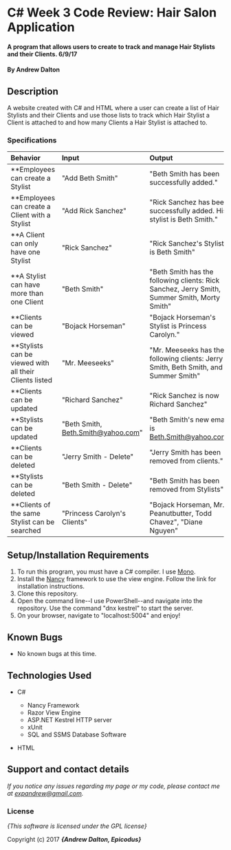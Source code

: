 # C# Week 3 Code Review: Hair Salon Application

#### A program that allows users to create to track and manage Hair Stylists and their Clients. 6/9/17

#### By **Andrew Dalton**

## Description

A website created with C# and HTML where a user can create a list of Hair Stylists and their Clients and use those lists to track which Hair Stylist a Client is attached to and how many Clients a Hair Stylist is attached to.


### Specifications
| Behavior | Input | Output |
| :------- | :---- | :----- |
| **Employees can create a Stylist | "Add Beth Smith" | "Beth Smith has been successfully added." |
| **Employees can create a Client with a Stylist | "Add Rick Sanchez" | "Rick Sanchez has been successfully added. His stylist is Beth Smith." |
| **A Client can only have one Stylist | "Rick Sanchez" | "Rick Sanchez's Stylist is Beth Smith" |
| **A Stylist can have more than one Client | "Beth Smith" | "Beth Smith has the following clients: Rick Sanchez, Jerry Smith, Summer Smith, Morty Smith" |
| **Clients can be viewed | "Bojack Horseman" | "Bojack Horseman's Stylist is Princess Carolyn." |
| **Stylists can be viewed with all their Clients listed | "Mr. Meeseeks" | "Mr. Meeseeks has the following clients: Jerry Smith, Beth Smith, and Summer Smith" |
| **Clients can be updated | "Richard Sanchez" | "Rick Sanchez is now Richard Sanchez" |
| **Stylists can be updated | "Beth Smith, Beth.Smith@yahoo.com" | "Beth Smith's new email is Beth.Smith@yahoo.com" |
| **Clients can be deleted | "Jerry Smith - Delete" | "Jerry Smith has been removed from clients." |
| **Stylists can be deleted | "Beth Smith - Delete" | "Beth Smith has been removed from Stylists" |
| **Clients of the same Stylist can be searched | "Princess Carolyn's Clients" | "Bojack Horseman, Mr. Peanutbutter, Todd Chavez", "Diane Nguyen" |


## Setup/Installation Requirements

1. To run this program, you must have a C# compiler. I use [Mono](http://www.mono-project.com).
2. Install the [Nancy](http://nancyfx.org/) framework to use the view engine. Follow the link for installation instructions.
3. Clone this repository.
4. Open the command line--I use PowerShell--and navigate into the repository. Use the command "dnx kestrel" to start the server.
5. On your browser, navigate to "localhost:5004" and enjoy!

## Known Bugs
* No known bugs at this time.

## Technologies Used
* C#
  * Nancy Framework
  * Razor View Engine
  * ASP.NET Kestrel HTTP server
  * xUnit
  * SQL and SSMS Database Software

* HTML

## Support and contact details

_If you notice any issues regarding my page or my code, please contact me at expandrew@gmail.com._

### License

*{This software is licensed under the GPL license}*

Copyright (c) 2017 **_{Andrew Dalton, Epicodus}_**
